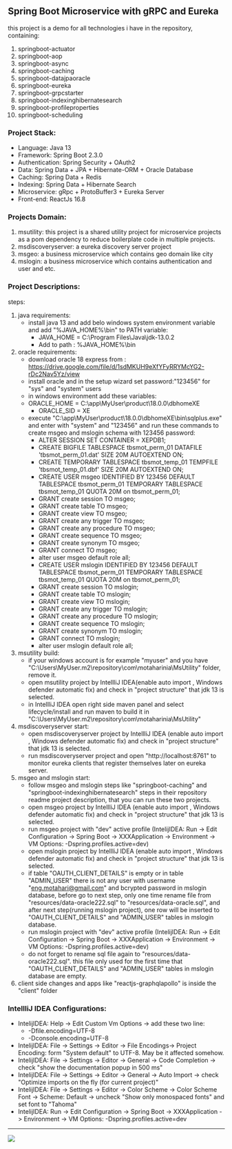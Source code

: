 ## Spring Boot Microservice with gRPC and Eureka
this project is a demo for all technologies i have in the repository, containing:
1. springboot-actuator
2. springboot-aop
3. springboot-async
4. springboot-caching
5. springboot-datajpaoracle
6. springboot-eureka
7. springboot-grpcstarter
8. springboot-indexinghibernatesearch
9. springboot-profileproperties
10. springboot-scheduling

### Project Stack:
- Language: Java 13
- Framework: Spring Boot 2.3.0
- Authentication: Spring Security + OAuth2
- Data: Spring Data + JPA + Hibernate-ORM + Oracle Database
- Caching: Spring Data + Redis
- Indexing: Spring Data + Hibernate Search
- Microservice: gRpc + ProtoBuffer3 + Eureka Server
- Front-end: ReactJs 16.8

### Projects Domain:
1. msutility: this project is a shared utility project for microservice projects as a pom dependency to reduce boilerplate code in multiple projects.
2. msdiscoveryserver: a eureka discovery server project
3. msgeo: a business microservice which contains geo domain like city
4. mslogin: a business microservice which contains authentication and user and etc.


### Project Descriptions:
steps:
1. java requirements:
    - install java 13 and add belo windows system environment variable and add "%JAVA_HOME%\bin" to PATH variable:
        - JAVA_HOME = C:\Program Files\Java\jdk-13.0.2
        - Add to path : %JAVA_HOME%\bin
2. oracle requirements:
    - download oracle 18 express from : https://drive.google.com/file/d/1sdMKUH9eXfYFyRRYMcYG2-rDc2Nav5Yz/view
    - install oracle and in the setup wizard set password:"123456" for "sys" and "system" users
    - in windows environment add these variables:
     - ORACLE_HOME = C:\app\MyUser\product\18.0.0\dbhomeXE
        - ORACLE_SID = XE
    - execute "C:\app\MyUser\product\18.0.0\dbhomeXE\bin\sqlplus.exe" and enter with "system" and "123456" and run these commands to create msgeo and mslogin schema with 123456 password:
        - ALTER SESSION SET CONTAINER = XEPDB1;
        - CREATE BIGFILE TABLESPACE tbsmot_perm_01 DATAFILE 'tbsmot_perm_01.dat' SIZE 20M AUTOEXTEND ON;
        - CREATE TEMPORARY TABLESPACE tbsmot_temp_01 TEMPFILE 'tbsmot_temp_01.dbf' SIZE 20M AUTOEXTEND ON;
        - CREATE USER msgeo IDENTIFIED BY 123456 DEFAULT TABLESPACE tbsmot_perm_01 TEMPORARY TABLESPACE tbsmot_temp_01 QUOTA 20M on tbsmot_perm_01;
        - GRANT create session TO msgeo;
        - GRANT create table TO msgeo;
        - GRANT create view TO msgeo;
        - GRANT create any trigger TO msgeo;
        - GRANT create any procedure TO msgeo;
        - GRANT create sequence TO msgeo;
        - GRANT create synonym TO msgeo;
        - GRANT connect TO msgeo;
        - alter user msgeo default role all;
        - CREATE USER mslogin IDENTIFIED BY 123456 DEFAULT TABLESPACE tbsmot_perm_01 TEMPORARY TABLESPACE tbsmot_temp_01 QUOTA 20M on tbsmot_perm_01;
        - GRANT create session TO mslogin;
        - GRANT create table TO mslogin;
        - GRANT create view TO mslogin;
        - GRANT create any trigger TO mslogin;
        - GRANT create any procedure TO mslogin;
        - GRANT create sequence TO mslogin;
        - GRANT create synonym TO mslogin;
        - GRANT connect TO mslogin;
        - alter user mslogin default role all;
3. msutility build:
    - if your windows account is for example "myuser" and you have "C:\Users\MyUser\.m2\repository\com\motaharinia\MsUtility" folder, remove it.
    - open msutility project by IntellliJ IDEA(enable auto import , Windows defender automatic fix) and check in "project structure" that jdk 13 is selected.
    - in IntellliJ IDEA open right side maven panel and select lifecycle/install and run maven to build it in "C:\Users\MyUser\.m2\repository\com\motaharinia\MsUtility"
4. msdiscoveryserver start:
    - open msdiscoveryserver project by IntellliJ IDEA (enable auto import , Windows defender automatic fix) and check in "project structure" that jdk 13 is selected.
    - run msdiscoveryserver project and open "http://localhost:8761" to monitor eureka clients that register themselves later on eureka server.
5. msgeo and mslogin start:
    - follow msgeo and mslogin steps like "springboot-caching" and "springboot-indexinghibernatesearch" steps in their repository readme project description, that you can run these two projects.
    - open msgeo project by IntellliJ IDEA (enable auto import , Windows defender automatic fix) and check in "project structure" that jdk 13 is selected.
    - run msgeo project with "dev" active profile (IntelijIDEA: Run -> Edit Configuration -> Spring Boot -> XXXApplication -> Environment -> VM Options: -Dspring.profiles.active=dev)
    - open mslogin project by IntellliJ IDEA (enable auto import , Windows defender automatic fix) and check in "project structure" that jdk 13 is selected.
    - if table "OAUTH_CLIENT_DETAILS" is empty or in table "ADMIN_USER" there is not any user with username "eng.motahari@gmail.com" and bcrypted password in mslogin database, before go to next step, only one time rename file from "resources/data-oracle222.sql" to "resources/data-oracle.sql", and after next step(running mslogin project), one row will be inserted to "OAUTH_CLIENT_DETAILS" and "ADMIN_USER" tables in mslogin database.
    - run mslogin project with "dev" active profile (IntelijIDEA: Run -> Edit Configuration -> Spring Boot -> XXXApplication -> Environment -> VM Options: -Dspring.profiles.active=dev)
    - do not forget to rename sql file again to "resources/data-oracle222.sql". this file only used for the first time that "OAUTH_CLIENT_DETAILS" and "ADMIN_USER" tables in mslogin database are empty.
6. client side changes and apps like "reactjs-graphqlapollo" is inside the "client" folder 
    
### IntellliJ IDEA Configurations:
- IntelijIDEA: Help -> Edit Custom Vm Options -> add these two line:
    - -Dfile.encoding=UTF-8
    - -Dconsole.encoding=UTF-8
- IntelijIDEA: File -> Settings -> Editor -> File Encodings-> Project Encoding: form "System default" to UTF-8. May be it affected somehow.
- IntelijIDEA: File -> Settings -> Editor -> General -> Code Completion -> check "show the documentation popup in 500 ms"
- IntelijIDEA: File -> Settings -> Editor -> General -> Auto Import -> check "Optimize imports on the fly (for current project)"
- IntelijIDEA: File -> Settings -> Editor -> Color Scheme -> Color Scheme Font -> Scheme: Default -> uncheck "Show only monospaced fonts" and set font to "Tahoma"
- IntelijIDEA: Run -> Edit Configuration -> Spring Boot -> XXXApplication -> Environment -> VM Options: -Dspring.profiles.active=dev

<hr/>
<a href="mailto:eng.motahari@gmail.com?"><img src="https://img.shields.io/badge/gmail-%23DD0031.svg?&style=for-the-badge&logo=gmail&logoColor=white"/></a>











